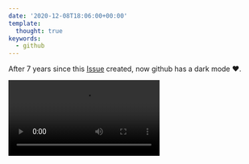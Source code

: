 ```yaml
---
date: '2020-12-08T18:06:00+00:00'
template:
  thought: true
keywords:
  - github
---
```


After 7 years since this [Issue](https://github.com/isaacs/github/issues/66)
created, now github has a dark mode ❤.

<video controls>
  <source src="/thoughts/1607450816/github-dark.mp4" type="video/mp4">
</video>
